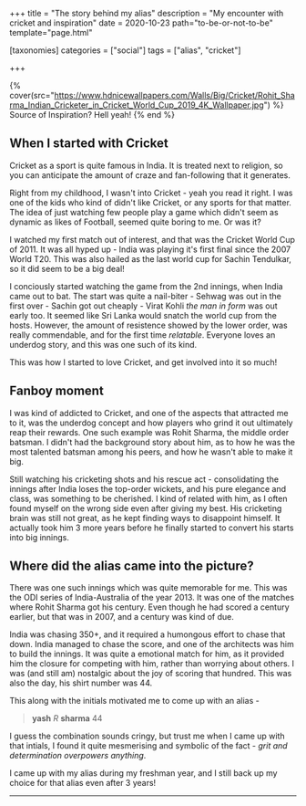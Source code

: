 +++
title = "The story behind my alias"
description = "My encounter with cricket and inspiration"
date = 2020-10-23
path="to-be-or-not-to-be"
template="page.html"

[taxonomies]
categories = ["social"]
tags = ["alias", "cricket"]

+++

{% cover(src="https://www.hdnicewallpapers.com/Walls/Big/Cricket/Rohit_Sharma_Indian_Cricketer_in_Cricket_World_Cup_2019_4K_Wallpaper.jpg") %}
Source of Inspiration? Hell yeah!
{% end %}

## When I started with Cricket

Cricket as a sport is quite famous in India. It is treated next to religion, so you can anticipate the amount
of craze and fan-following that it generates.

Right from my childhood, I wasn't into Cricket - yeah you read it right. I was one of the kids who kind of didn't
like Cricket, or any sports for that matter. The idea of just watching few people play a game which didn't seem as
dynamic as likes of Football, seemed quite boring to me. Or was it?

I watched my first match out of interest, and that was the Cricket World Cup of 2011. It was all hyped up - India was
playing it's first final since the 2007 World T20. This was also hailed as the last world cup for Sachin Tendulkar, so
it did seem to be a big deal!

I conciously started watching the game from the 2nd innings, when India came out to bat. The start was quite a nail-biter - Sehwag was out in the first over - Sachin got out cheaply - Virat Kohli _the man in form_ was out early too. It seemed like Sri Lanka would snatch the world cup from the hosts. However, the amount of resistence showed by the lower order, was really commendable, and for the first time _relatable_. Everyone loves an underdog story, and this was one such of its kind.

This was how I started to love Cricket, and get involved into it so much!

## Fanboy moment

I was kind of addicted to Cricket, and one of the aspects that attracted me to it, was the underdog concept and how players who grind it out ultimately reap their rewards. One such example was Rohit Sharma, the middle order batsman.
I didn't had the background story about him, as to how he was the most talented batsman among his peers, and how he wasn't able to make it big.

Still watching his cricketing shots and his rescue act - consolidating the innings after India loses the top-order wickets, and his pure elegance and class, was something to be cherished. I kind of related with him, as I often found myself on the wrong side even after giving my best. His cricketing brain was still not great, as he kept finding ways
to disappoint himself. It actually took him 3 more years before he finally started to convert his starts into big innings.

## Where did the alias came into the picture?

There was one such innings which was quite memorable for me. This was the ODI series of India-Australia of the year 2013. It was one of the matches where Rohit Sharma got his century. Even though he had scored a century earlier, but that was in 2007, and a century was kind of due.

India was chasing 350+, and it required a humongous effort to chase that down. India managed to chase the score, and one of the architects was him to build the innings. It was quite a emotional match for him, as it provided him the closure for competing with him, rather than worrying about others. I was (and still am) nostalgic about the joy of scoring that hundred. This was also the day, his shirt number was 44.

This along with the initials motivated me to come up with an alias -

> **yash** _R_ **sharma** 44

I guess the combination sounds cringy, but trust me when I came up with that intials, I found it quite mesmerising and
symbolic of the fact - _grit and determination overpowers anything_.

I came up with my alias during my freshman year, and I still back up my choice for that alias even after 3 years!

---
